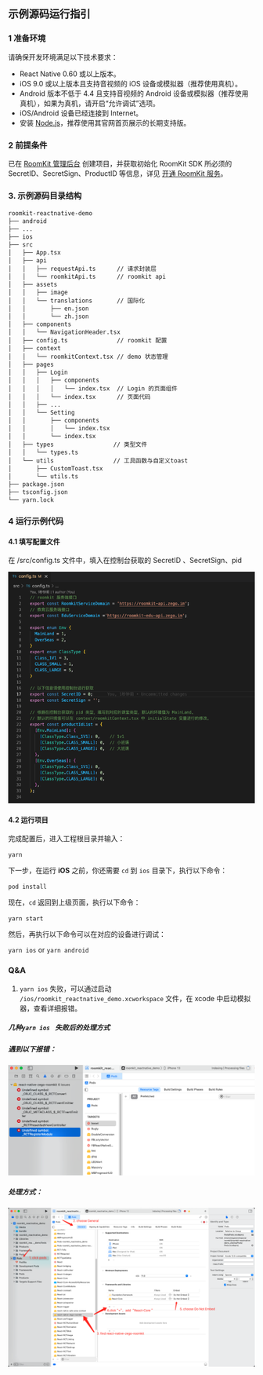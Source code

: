 ## 示例源码运行指引

### 1 准备环境

请确保开发环境满足以下技术要求：

- React Native 0.60 或以上版本。
- iOS 9.0 或以上版本且支持音视频的 iOS 设备或模拟器（推荐使用真机）。
- Android 版本不低于 4.4 且支持音视频的 Android 设备或模拟器（推荐使用真机），如果为真机，请开启“允许调试”选项。
- iOS/Android 设备已经连接到 Internet。
- 安装 [Node.js](https://nodejs.org/en/)，推荐使用其官网首页展示的长期支持版。

### 2 前提条件

已在 [RoomKit 管理后台](https://roomkit.zego.im/console) 创建项目，并获取初始化 RoomKit SDK 所必须的 SecretID、SecretSign、ProductID 等信息，详见 [开通 RoomKit 服务](https://doc-preview-zh.zego.im/article/16383)。



### 3. 示例源码目录结构

```
roomkit-reactnative-demo
├── android
├── ...
├── ios
├── src
│   ├── App.tsx
│   ├── api
│   │   ├── requestApi.ts      // 请求封装层
│   │   └── roomkitApi.ts      // roomkit api 
│   ├── assets
│   │   ├── image
│   │   └── translations       // 国际化
│   │       ├── en.json
│   │       └── zh.json
│   ├── components
│   │   └── NavigationHeader.tsx
│   ├── config.ts              // roomkit 配置
│   ├── context
│   │   └── roomkitContext.tsx // demo 状态管理
│   ├── pages
│   │   ├── Login
│   │   │   ├── components
│   │   │   │   └── index.tsx  // Login 的页面组件
│   │   │   └── index.tsx      // 页面代码
│   │   ├── ...
│   │   └── Setting
│   │       ├── components
│   │       │   └── index.tsx
│   │       └── index.tsx
│   ├── types                 // 类型文件
│   │   └── types.ts
│   └── utils                 // 工具函数与自定义toast
│       ├── CustomToast.tsx
│       └── utils.ts
├── package.json
├── tsconfig.json
└── yarn.lock
```



### 4 运行示例代码

#### 4.1 填写配置文件

在  /src/config.ts 文件中，填入在控制台获取的 SecretID 、SecretSign、pid

![image-20221104190054043](./docs/assets/image-20221104190054043.png)





#### 4.2 运行项目

完成配置后，进入工程根目录并输入：

`yarn`

下一步，在运行 **iOS** 之前，你还需要 `cd` 到 `ios` 目录下，执行以下命令：

`pod install`

现在，`cd` 返回到上级页面，执行以下命令：

`yarn start`

然后，再执行以下命令可以在对应的设备进行调试：

`yarn ios` or `yarn android`









### Q&A

1. `yarn ios` 失败，可以通过启动 `/ios/roomkit_reactnative_demo.xcworkspace` 文件，在 xcode 中启动模拟器，查看详细报错。





##### 几种`yarn ios ` 失败后的处理方式



##### 遇到以下报错：

![企业微信截图_610be5e5-e58c-4f7b-9a32-afd8e2c27361](docs/assets/企业微信截图_610be5e5-e58c-4f7b-9a32-afd8e2c27361.png)



##### 处理方式：

![image-20221104201611422](docs/assets/image-20221104201611422.png)
